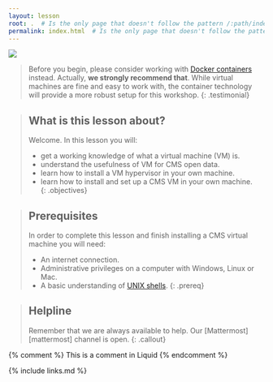 ```yaml
---
layout: lesson
root: .  # Is the only page that doesn't follow the pattern /:path/index.html
permalink: index.html  # Is the only page that doesn't follow the pattern /:path/index.html
---
```

![](https://www.virtualbox.org/graphics/vbox_logo2_gradient.png)

> Before you begin, please consider working with [Docker containers](https://cms-opendata-workshop.github.io/workshop2021-lesson-docker) instead. Actually, **we strongly recommend that**.  While virtual machines are fine and easy to work with, the container technology will provide a more robust setup for this workshop.
{: .testimonial}

> ## What is this lesson about?
>
> Welcome.  In this lesson you will:
> - get a working knowledge of what a virtual machine (VM) is.
> - understand the  usefulness of VM for CMS open data.
> - learn how to install a VM hypervisor in your own machine.
> - learn how to install and set up a CMS VM in your own machine.    
{: .objectives}

> ## Prerequisites
>
> In order to complete this lesson and finish installing a CMS virtual machine you will need:
> - An internet connection.
> - Administrative privileges on a computer with Windows, Linux or Mac.
> - A basic understanding of [UNIX shells](https://swcarpentry.github.io/shell-novice/).
{: .prereq}

> ## Helpline
>
> Remember that we are always available to help.  Our [Mattermost][mattermost] channel is open.
{: .callout}


<!-- this is an html comment -->

{% comment %} This is a comment in Liquid {% endcomment %}


{% include links.md %}
